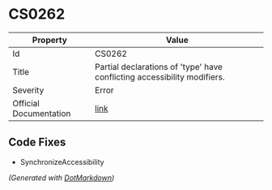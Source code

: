 # CS0262

| Property               | Value                                                                     |
| ---------------------- | ------------------------------------------------------------------------- |
| Id                     | CS0262                                                                    |
| Title                  | Partial declarations of 'type' have conflicting accessibility modifiers\. |
| Severity               | Error                                                                     |
| Official Documentation | [link](http://docs.microsoft.com/en-us/dotnet/csharp/misc/cs0262)         |

## Code Fixes

* SynchronizeAccessibility

*\(Generated with [DotMarkdown](http://github.com/JosefPihrt/DotMarkdown)\)*